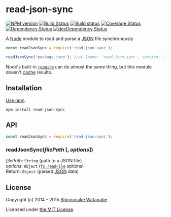 # read-json-sync

[![NPM version](https://img.shields.io/npm/v/read-json-sync.svg)](https://www.npmjs.com/package/read-json-sync)
[![Build Status](https://travis-ci.org/shinnn/read-json-sync.svg?branch=master)](https://travis-ci.org/shinnn/read-json-sync)
[![Build status](https://ci.appveyor.com/api/projects/status/t7sjgpku9on12d32?svg=true)](https://ci.appveyor.com/project/ShinnosukeWatanabe/read-json-sync)
[![Coverage Status](https://img.shields.io/coveralls/shinnn/read-json-sync.svg)](https://david-dm.org/shinnn/read-json-sync)
[![Dependency Status](https://david-dm.org/shinnn/read-json-sync.svg)](https://david-dm.org/shinnn/read-json-sync)
[![devDependency Status](https://david-dm.org/shinnn/read-json-sync/dev-status.svg)](https://david-dm.org/shinnn/read-json-sync#info=devDependencies)

A [Node](https://nodejs.org/) module to read and parse a [JSON](http://www.json.org/) file synchronously

```javascript
const readJsonSync = require('read-json-sync');

readJsonSync('package.json'); //=> {name: 'read-json-sync', version: '1.0.0', ...}
```

Node's built-in [`require`](https://nodejs.org/api/globals.html#globals_require) can do almost the same thing, but this module doesn't [cache](https://nodejs.org/api/modules.html#modules_caching) results.

## Installation

[Use npm](https://docs.npmjs.com/cli/install).

```
npm install read-json-sync
```

## API

```javascript
const readJsonSync = require('read-json-sync');
```

### readJsonSync(*filePath* [, *options*])

*filePath*: `String` (path to a JSON file)  
*options*: `Object` ([`fs.readFile`](https://nodejs.org/api/fs.html#fs_fs_readfile_filename_options_callback) options)  
Return: `Object` (parsed [JSON](https://tools.ietf.org/html/rfc7159) data)

## License

Copyright (c) 2014 - 2015 [Shinnosuke Watanabe](https://github.com/shinnn)

Licensed under [the MIT License](./LICENSE).
